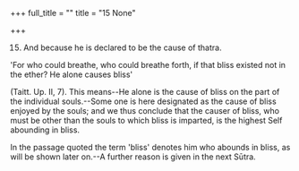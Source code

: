 +++
full_title = ""
title = "15 None"

+++


15. And because he is declared to be the cause of thatra.

'For who could breathe, who could breathe forth, if that bliss existed not in the ether? He alone causes bliss'

 (Taitt. Up. II, 7). This means--He alone is the cause of bliss on the part of the individual souls.--Some one is here designated as the cause of bliss enjoyed by the souls; and we thus conclude that the causer of bliss, who must be other than the souls to which bliss is imparted, is the highest Self abounding in bliss.

In the passage quoted the term 'bliss' denotes him who abounds in bliss, as will be shown later on.--A further reason is given in the next Sūtra.

